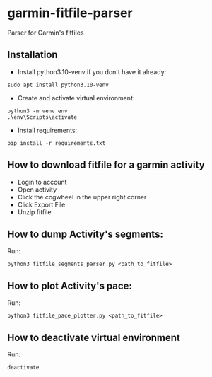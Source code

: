 # garmin-fitfile-parser

Parser for Garmin's fitfiles

## Installation

- Install python3.10-venv if you don't have it already:
```
sudo apt install python3.10-venv
```

- Create and activate virtual environment:
```
python3 -m venv env
.\env\Scripts\activate
```

- Install requirements:
```
pip install -r requirements.txt
```

## How to download fitfile for a garmin activity
- Login to account
- Open activity
- Click the cogwheel in the upper right corner
- Click Export File
- Unzip fitfile

## How to dump Activity's segments:
Run:
```
python3 fitfile_segments_parser.py <path_to_fitfile>
```


## How to plot Activity's pace:
Run:
```
python3 fitfile_pace_plotter.py <path_to_fitfile>
```

## How to deactivate virtual environment
Run:
```
deactivate
```
